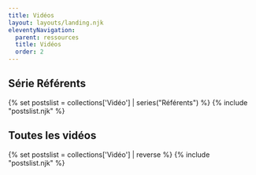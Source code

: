 ```yaml
---
title: Vidéos
layout: layouts/landing.njk
eleventyNavigation:
  parent: ressources
  title: Vidéos
  order: 2
---
```

<h2>Série Référents</h2>
{% set postslist = collections['Vidéo'] | series("Référents") %}
{% include "postslist.njk" %}

<h2>Toutes les vidéos</h2>
{% set postslist = collections['Vidéo'] | reverse %}
{% include "postslist.njk" %}
